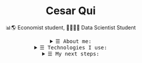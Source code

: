 
<h1 align= 'center'>Cesar Qui </h1> 

<p align="center"> 📊🌎 Economist student, 👨🏽‍🔬🧮 Data Scientist Student</p> 
<details align="center">
  <summary> <samp>&#9776; About me:</samp></summary>  

📊I am in the third year of economics at UAS located in Mazatlan Sinaloa.

📚 I'm an autodidact person, I like to learn about technology, history, science and business. Furthermore, I consider myself an eternal student.

🌏 I Think that I'm very optimistic, determined and analytical. I love the challenges ✨

<p align='center'>
  <a href="https://www.linkedin.com/in/cesar-qui-270236205/"><img src="https://img.shields.io/badge/linkedin-%230077B5.svg?&style=for-the-badge&logo=linkedin&logoColor=white" /></a>&nbsp;&nbsp;&nbsp;&nbsp;
  <a href="https://www.instagram.com/cesarrqui"><img src="https://img.shields.io/badge/Instagram-E4405F?style=for-the-badge&logo=instagram&logoColor=white" /></a>&nbsp;&nbsp;&nbsp;&nbsp;
  <a href="https://mail.google.com/mail/?view=cm&fs=1&to=cesarquimora07@gmail.com"><img src="https://img.shields.io/badge/Gmail-D14836?&style=for-the-badge&logo=gmail&logoColor=white" /></a>&nbsp;&nbsp;&nbsp;&nbsp;
</p>
</details>

<details align="center">
  <summary> <samp>&#9776; Technologies I use:</samp></summary>  

#### Languages:


![image]( https://img.shields.io/badge/Python-FFD43B?style=for-the-badge&logo=python&logoColor=blue) 

#### Libraries:


![image](https://img.shields.io/badge/Numpy-777BB4?style=for-the-badge&logo=numpy&logoColor=white)  ![image](https://img.shields.io/badge/Pandas-2C2D72?style=for-the-badge&logo=pandas&logoColor=white) ![image](https://img.shields.io/badge/Selenium-239120?style=for-the-badge&logo=selenium&logoColor=white)

#### Data Viz:

![image](https://img.shields.io/badge/Tableau-E97627?style=for-the-badge&logo=Tableau&logoColor=white) 


#### WorkSpace
![image](https://img.shields.io/badge/Deepnote-3793EF?style=for-the-badge&logo=Deepnote&logoColor=white) 
![image](https://img.shields.io/badge/Colab-F9AB00?style=for-the-badge&logo=googlecolab&color=525252) 
![image](https://img.shields.io/badge/Visual_Studio_Code-0078D4?style=for-the-badge&logo=visual%20studio%20code&logoColor=white) 

#### Data:

![image](https://img.shields.io/badge/Microsoft_Excel-217346?style=for-the-badge&logo=microsoft-excel&logoColor=white) 


#### Education:

![image](https://img.shields.io/badge/Platzi-98CA3F?style=for-the-badge&logo=platzi&logoColor=white)
![image](https://img.shields.io/badge/Khan%20Academy-14BF96?style=for-the-badge&logo=Khan%20Academy&logoColor=white)
![image](https://img.shields.io/badge/UAS-00008B?style=for-the-badge&logoColor=white)

#### Others:

![image](https://img.shields.io/badge/windows%20terminal-4D4D4D?style=for-the-badge&logo=windows%20terminal&logoColor=white) 
![image](https://img.shields.io/badge/GIT-E44C30?style=for-the-badge&logo=git&logoColor=white)  ![image](https://img.shields.io/badge/Kaggle-20BEFF?style=for-the-badge&logo=Kaggle&logoColor=white) 
</details>




<details align="center">
  <summary> <samp>&#9776; My next steps:</samp></summary> 

🧮 I'm improving my logical thinking with AI models. 

🇺🇸 I'm improving my English skills.


💬 If you have any questions or think you can help me improve, write me.

